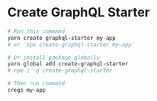 # Create GraphQL Starter

```bash
# Run this command
yarn create graphql-starter my-app
# or `npx create-graphql-starter my-app`
```

```bash
# Or install package globally
yarn global add create-graphql-starter
# npm i -g create-graphql-starter

# Then run command
cregs my-app
```
